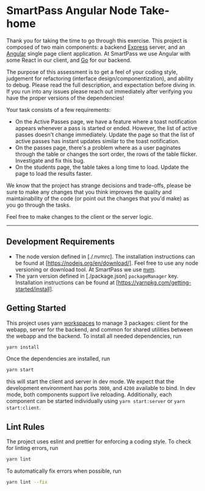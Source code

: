 # SmartPass Angular Node Take-home
Thank you for taking the time to go through this exercise. This project is composed of two main components: a backend [Express](https://expressjs.com/) server, and an [Angular](https://angular.io/) single page client application. At SmartPass we use Angular with some React in our client, and [Go](https://go.dev/) for our backend.

The purpose of this assessment is to get a feel of your coding style, judgement for refactoring (interface design/componentization), and ability to debug. Please read the full description, and expectation before diving in. If you run into any issues please reach out immediately after verifying you have the proper versions of the dependencies!

Your task consists of a few requirements:
- On the Active Passes page, we have a feature where a toast notification appears whenever a pass is started or ended. However, the list of active passes doesn't change immediately. Update the page so that the list of active passes has instant updates similar to the toast notification.
- On the passes page, there's a problem where as a user paginates through the table or changes the sort order, the rows of the table flicker. Investigate and fix this bug.
- On the students page, the table takes a long time to load. Update the page to load the results faster.

We know that the project has strange decisions and trade-offs, please be sure to make any changes that you think improves the quality and maintainability of the code (or point out the changes that you'd make) as you go through the tasks.

Feel free to make changes to the client or the server logic.

---

## Development Requirements
- The node version defined in [./.nvmrc]. The installation instructions can be found at [https://nodejs.org/en/download/].
  Feel free to use any node versioning or download tool. At SmartPass we use [nvm](https://github.com/nvm-sh/nvm).
- The yarn version defined in [./package.json] `packageManager` key. Installation instructions can be found at [https://yarnpkg.com/getting-started/install].

## Getting Started
This project uses yarn [workspaces](https://yarnpkg.com/features/workspaces) to manage 3 packages: client for the webapp, server for the backend, and common for shared utilities between the webapp and the backend. To install all needed dependencies, run
```sh
yarn install
```

Once the dependencies are installed, run
```sh
yarn start
```
this will start the client and server in dev mode. We expect that the development environment has ports `3000`, and `4200` available to bind. In dev mode, both components support live reloading. Additionally, each component can be started individually using `yarn start:server` or `yarn start:client`.

## Lint Rules
The project uses eslint and prettier for enforcing a coding style. To check for linting errors, run
```sh
yarn lint
```
To automatically fix errors when possible, run
```sh
yarn lint --fix
```
